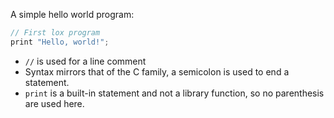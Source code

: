 A simple hello world program:

```js
// First lox program
print "Hello, world!";
```

- `//` is used for a line comment
- Syntax mirrors that of the C family, a semicolon is used to end a statement.
- `print` is a built-in statement and not a library function, so no parenthesis are used here.

